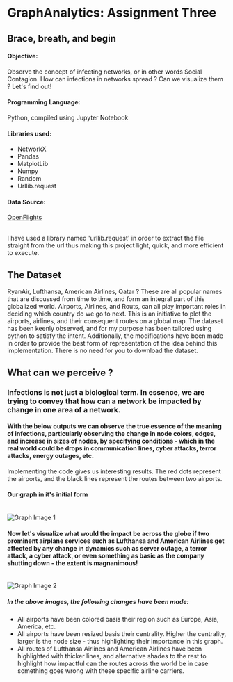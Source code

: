 # GraphAnalytics: Assignment Three

## Brace, breath, and begin

#### Objective:
Observe the concept of infecting networks, or in other words Social Contagion. How can infections in networks spread ? Can we visualize them ? Let's find out!

#### Programming Language:
Python, compiled using Jupyter Notebook

#### Libraries used:
* NetworkX
* Pandas
* MatplotLib
* Numpy
* Random
* Urllib.request

#### Data Source:
[OpenFlights](https://openflights.org/data.html "OpenFlights")

<br>I have used a library named 'urllib.request' in order to extract the file straight from the url thus making this project light, quick, and more efficient to execute.

## The Dataset

RyanAir, Lufthansa, American Airlines, Qatar ?
These are all popular names that are discussed from time to time, and form an integral part of this globalized world.
Airports, Airlines, and Routs, can all play important roles in deciding which country do we go to next. This is an initiative to plot the airports, airlines, and their consequent routes on a global map. The dataset has been keenly observed, and for my purpose has been tailored using python to satisfy the intent. Additionally, the modifications have been made in order to provide the best form of representation of the idea behind this implementation.
There is no need for you to download the dataset. 

## What can we perceive ?
### Infections is not just a biological term. In essence, we are trying to convey that how can a network be impacted by change in one area of a network.

#### With the below outputs we can observe the true essence of the meaning of infections, particularly observing the change in node colors, edges, and increase in sizes of nodes, by specifying conditions - which in the real world could be drops in communication lines, cyber attacks, terror attacks, energy outages, etc.

Implementing the code gives us interesting results.
The red dots represent the airports, and the black lines represent the routes between two airports.


#### Our graph in it's initial form
<br>![Graph Image 1](https://lh3.googleusercontent.com/yetZpBwSkLUL-3JBp0Erah79lez6dbOZqi5xrftzP0SV-QECl18t1NtLlMG5P1EVAnZ6PXw-YE_Sh2EoHvb9xQN-t3-1c2YLHv-MOOMbrGEx5uSlIHHXKappFjtUrqx-ZuQmpUXfls-DcIsiI4EziU6tuogM-zL6wAxVcjl9HDo343u7kQCP_v7Xhga0FEAw5_U97-DjRepvVQK6k0U7PZp_MNVUZyabMd2fCtbLu1YFCRMC_yZ46uSzGII5wLI0u8L0VynygF9jIVN3skzREqqLh6ngcmwf_XX0Wzd82sp-P6o4gRuoBbyaC0SA2OxUan7421EDIAZSao9xTJNsqOfcY_gwhyYMHqpJkMbWlNVXjwxcxSL8iiq11ZrKAY3BCQXqWdRUQaUzVWcagM1LRqTWQU6tEY0Gmnjl4Mp36ajcE2_3AFz2WPWQ1Z8UUzB6FLlyUVRCnOoPCjy9nTkOHK4HAp0sOjvJI2GZG1hlg1dwC3_VhbBX7Pqk0NycH730aodNqAoTrMbr2yzxhPENkDVnCtCO3sCMhagM8openhTP9anjwhBf6eFDvDQZ668sz1ooWWQh2HbUSXXNm0YG6RTK7NraZv814jNGtJcwyFaMac8It7QN_5VXHI5KQozWlBnDk8OjLOsRQn5pfEKaxBdSU2hS-w=w1018-h745-no)

#### Now let's visualize what would the impact be across the globe if two prominent airplane services such as Lufthansa and American Airlines get affected by any change in dynamics such as server outage, a terror attack, a cyber attack, or even something as basic as the company shutting down - the extent is magnanimous!

<br>![Graph Image 2](https://lh3.googleusercontent.com/x0ExyXKAOYDF21n9GfAIoGNho9DxrTImSwwC0tinUUQ5q8ZROGdKJQFDlF2cZbnPOXualiOo1Jlk9d9ltEX7Th327lLLkKSfQyDFSar3p0NBwTwcUkqbIy0s_CGpmLXoGJ83-wakgBXcvVmqi2XJuApxEdX4fUqBuJIA-r7PIkwGLGwou6O7rpOBMluZ1aZQ2y3aWVnMHUx5Z8KEy0munwi2_mjSNjA096HorFA1wDHs7RnjWZjVbWypYyWy3yLI3guPOkO6sqxbIZApeC3KKWqzatbimFutn8Dae0t-9y0KEDsi4JIlNZVnGQdYrusYgiszUWaTiIZnOMdesqtfcELtGWbJ18exynoMt-kjaJxh9adzfH_-QPRfHAIRwcK1M5w718MZZ7fs7_2On3QmiV_YTWbKpXGuQR9h0kYPLbiXUdUB42Fh7_mtm8XZPHfkf6M4U9csojY8qRTVp3bAKFFbFuqozUxtit2HJU4d5QoOV63BnlFqNp_HThsZ_kbaLKefCQQLGNNAEyspaXzl6RXEZtcGnwT9bv4tlonbC5F4xvHDiUnPe580ws4kKHiOg5Sc90iMCNqJ40VpWDCj3SkRld3Nx2eOT0Pm5i4-R-JZZotrNAGpMAUlhZV2MAy0-bUEsr9_Qwm3wtgUxCD9zKs_swj2lQ=w1018-h745-no)

##### In the above images, the following changes have been made:
* All airports have been colored basis their region such as Europe, Asia, America, etc.
* All airports have been resized basis their centrality. Higher the centrality, larger is the node size - thus highlighting their importance in this graph.
* All routes of Lufthansa Airlines and American Airlines have been highlighted with thicker lines, and alternative shades to the rest to highlight how impactful can the routes across the world be in case something goes wrong with these specific airline carriers.

